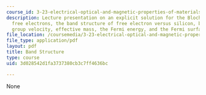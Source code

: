 ```yaml
---
course_id: 3-23-electrical-optical-and-magnetic-properties-of-materials-fall-2007
description: Lecture presentation on an explicit solution for the Bloch orbitals,
  free electrons, the band structure of free electron versus silicon, band edges,
  group velocity, effective mass, the Fermi energy, and the Fermi surface.
file_location: /coursemedia/3-23-electrical-optical-and-magnetic-properties-of-materials-fall-2007/3d028542d1fa3737380cb3c7ff4636bc_clean9.pdf
file_type: application/pdf
layout: pdf
title: Band Structure
type: course
uid: 3d028542d1fa3737380cb3c7ff4636bc

---
```

None